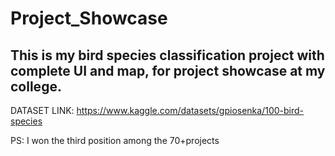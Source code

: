 # Project_Showcase
## This is my bird species classification project with complete UI and map, for project showcase at my college.
DATASET LINK: https://www.kaggle.com/datasets/gpiosenka/100-bird-species

PS: I won the third position among the 70+projects
